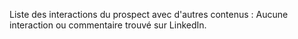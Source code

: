 Liste des interactions du prospect avec d'autres contenus : Aucune interaction ou commentaire trouvé sur LinkedIn.
